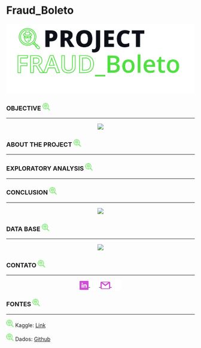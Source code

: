 # Fraud_Boleto

<p align= "center">
<img src="https://github.com/JuniorTorresMTJ/FraudBoleto/blob/main/img/BANNER.png" min-width="300px" max-width="200px" width="750px" > 
</p>
<p align= "center">

</p>




### **OBJECTIVE** <img width="20px" src="https://github.com/JuniorTorresMTJ/FraudBoleto/blob/main/img/fraud.png" /> 
***


<p align= "center">
<img src="https://media3.giphy.com/media/HWhlNhHNN7zGwMfGV4/giphy.gif" min-width="300px" max-width="200px" width="200px" >

</p>


 ### **ABOUT THE PROJECT** <img width="20px" src="https://github.com/JuniorTorresMTJ/FraudBoleto/blob/main/img/fraud.png" />  
***


### **EXPLORATORY ANALYSIS** <img width="20px" src="https://github.com/JuniorTorresMTJ/FraudBoleto/blob/main/img/fraud.png"/> 
***
  

### **CONCLUSION** <img width="20px" src="https://github.com/JuniorTorresMTJ/FraudBoleto/blob/main/img/fraud.png" /> 
***

<p align= "center">
<img src="https://media4.giphy.com/media/UBLKkWJ0yUpKytanTb/giphy.gif" min-width="300px" max-width="200px" width="200px" >
</p>


### **DATA BASE** <img width="20px" src="https://github.com/JuniorTorresMTJ/FraudBoleto/blob/main/img/fraud.png" />
***

 <p align= "center">
<img src="https://media2.giphy.com/media/ihGp1Y4YNLNOgHnG8c/giphy.gif" min-width="300px" max-width="200px" width="200px" >
</p>
 

### **CONTATO** <img width="20px" src="https://github.com/JuniorTorresMTJ/FraudBoleto/blob/main/img/fraud.png" /> 
***


 <p align="center">
<a  href="https://www.linkedin.com/in/marivaldotorres/">
    <img align="center"alt="Junior Torres | Linkedin" target="_blank" width="24px" src="https://github.com/JuniorTorresMTJ/TowerBank/blob/main/img/linkedin.png" />
  </a>

  <a href="https://www.instagram.com/juniortorres.py/">
    <img align="center" alt="Junior Torres | Instagram" target="_blank" width="24px" src="https://github.com/JuniorTorresMTJ/Projeto_DeuPositivo/blob/main/image/instagram.png" />
  </a>
  <a href="mailto:juniortorres.mtj@gmail.com">
    <img align="center" alt="Junior Torres | Gmail" target="_blank" width="26px" src="https://github.com/JuniorTorresMTJ/TowerBank/blob/main/img/gmail.png" />
  </a>
  <a href="https://github.com/JuniorTorresMTJ">
    <img align="center" alt="Junior Torres | Github" target="_blank" width="26px" src="https://github.com/JuniorTorresMTJ/Projeto_DeuPositivo/blob/main/image/github.svg" />
  </a>
 </p>


### **FONTES** <img width="20px" src="https://github.com/JuniorTorresMTJ/FraudBoleto/blob/main/img/fraud.png" /> 
***

 <img width="20px" src="https://github.com/JuniorTorresMTJ/FraudBoleto/blob/main/img/fraud.png" /> Kaggle: [Link](https://www.kaggle.com/rikdifos/credit-card-approval-prediction)

<img width="20px" src="https://github.com/JuniorTorresMTJ/FraudBoleto/blob/main/img/fraud.png" /> Dados: [Github](https://github.com/JuniorTorresMTJ/TowerBank/tree/main/dados)
